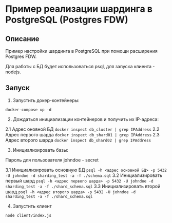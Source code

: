 # Пример реализации шардинга в PostgreSQL (Postgres FDW)

## Описание

Пример настройки шардинга в PostgreSQL при помощи расширения Postgres FDW.

Для работы с БД будет использоваться psql, для запуска клиента - nodejs.

## Запуск

1. Запустить докер-контейнеры:

```
docker-compose up -d
```

2. Дождаться инициализации контейнеров и получить их IP-адреса:

2.1 Адрес оновной БД
```docker inspect db_cluster | grep IPAddress```
2.2 Адрес первого шарда
```docker inspect db_shard01 | grep IPAddress```
2.3 Адрес второго шарда
```docker inspect db_shard02 | grep IPAddress```

3. Инициализировать базы:

Пароль для пользователя johndoe - secret

3.1 Инициализировать основную БД
```psql -h <адрес основной БД> -p 5432 -U johndoe -d sharding_test -a -f ./schema.sql```
3.2 Инициализировать первый шард
```psql -h <адрес первого шарда> -p 5432 -U johndoe -d sharding_test -a -f ./shard_schema.sql```
3.3 Инициализировать второй шард
```psql -h <адрес второго шарда> -p 5432 -U johndoe -d sharding_test -a -f ./shard_schema.sql```

4. Запустить клиент
```
node client/index.js
```

